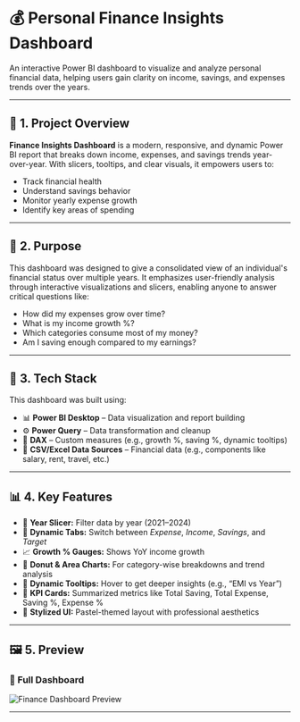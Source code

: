 # 💰 Personal Finance Insights Dashboard

An interactive Power BI dashboard to visualize and analyze personal financial data, helping users gain clarity on income, savings, and expenses trends over the years.

---

## 📌 1. Project Overview

**Finance Insights Dashboard** is a modern, responsive, and dynamic Power BI report that breaks down income, expenses, and savings trends year-over-year. With slicers, tooltips, and clear visuals, it empowers users to:
- Track financial health
- Understand savings behavior
- Monitor yearly expense growth
- Identify key areas of spending

---

## 🎯 2. Purpose

This dashboard was designed to give a consolidated view of an individual's financial status over multiple years. It emphasizes user-friendly analysis through interactive visualizations and slicers, enabling anyone to answer critical questions like:
- How did my expenses grow over time?
- What is my income growth %?
- Which categories consume most of my money?
- Am I saving enough compared to my earnings?

---

## 🧰 3. Tech Stack

This dashboard was built using:

- 📊 **Power BI Desktop** – Data visualization and report building
- ⚙️ **Power Query** – Data transformation and cleanup
- 🧮 **DAX** – Custom measures (e.g., growth %, saving %, dynamic tooltips)
- 📁 **CSV/Excel Data Sources** – Financial data (e.g., components like salary, rent, travel, etc.)

---

## 📊 4. Key Features

- 📅 **Year Slicer:** Filter data by year (2021–2024)
- 💸 **Dynamic Tabs:** Switch between *Expense*, *Income*, *Savings*, and *Target*
- 📈 **Growth % Gauges:** Shows YoY income growth
- 🍕 **Donut & Area Charts:** For category-wise breakdowns and trend analysis
- 🧠 **Dynamic Tooltips:** Hover to get deeper insights (e.g., “EMI vs Year”)
- 💾 **KPI Cards:** Summarized metrics like Total Saving, Total Expense, Saving %, Expense %
- 📐 **Stylized UI:** Pastel-themed layout with professional aesthetics

---

## 🖼️ 5. Preview

### 🔹 Full Dashboard
![Finance Dashboard Preview](<[put-your-dashboard-image-link-here](https://github.com/aayush0444/Finance-Dashboard/blob/main/Screenshot%202025-07-09%20174612.png)>)

---
